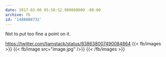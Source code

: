 ```yaml
---
date: 2017-03-06 05:58:52.000000000 -08:00
archive: fb
id: '1488808732'
---
```


Not to put too fine a point on it. 

https://twitter.com/liamstack/status/838638007490084864
{{< fb/images >}}
{{< fb/image src="image.jpg" />}}
{{< /fb/images >}}
